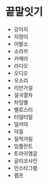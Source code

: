 # 끝말잇기

- 강아지
- 지렁이
- 이발소
- 소라카
- 카메라
- 라디오
- 오디오
- 오소리
- 리만가설
- 설국열차
- 차임벨
- 벨로스터
- 터덜터덜
- 덜커덕
- 덕질
- 질척거림
- 임플란트
- 트라이앵글
- 글리코사인
- 인스타그램
- 램프